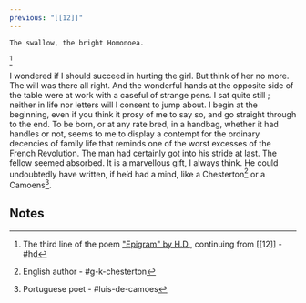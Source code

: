 ```yaml
---
previous: "[[12]]"
---
```

	The swallow, the bright Homonoea.
[^1]

I wondered if I should succeed in hurting the girl. But think of her no more. The will was there all right. And the wonderful hands at the opposite side of the table were at work with a caseful of strange pens. I sat quite still ; neither in life nor letters will I consent to jump about. I begin at the beginning, even if you think it prosy of me to say so, and go straight through to the end. To be born, or at any rate bred, in a handbag, whether it had handles or not, seems to me to display a contempt for the ordinary decencies of family life that reminds one of the worst excesses of the French Revolution. The man had certainly got into his stride at last. The fellow seemed absorbed. It is a marvellous gift, I always think. He could undoubtedly have written, if he’d had a mind, like a Chesterton[^2] or a Camoens[^3].

## Notes
[^1]: The third line of the poem ["Epigram" by H.D.](https://archive.org/details/jstor-20569690/page/n1/mode/2up), continuing from [[12]] - #hd
[^2]: English author - #g-k-chesterton
[^3]: Portuguese poet - #luis-de-camoes